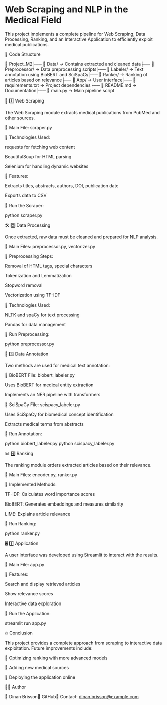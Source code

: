 # Web Scraping and NLP in the Medical Field

This project implements a complete pipeline for Web Scraping, Data Processing, Ranking, and an Interactive Application to efficiently exploit medical publications.

📂 Code Structure

📂 Project_M2├── 📁 Data/ → Contains extracted and cleaned data├── 📁 Preprocessor/ → Data preprocessing scripts├── 📁 Labeler/ → Text annotation using BioBERT and SciSpaCy├── 📁 Ranker/ → Ranking of articles based on relevance├── 📁 App/ → User interface├── 📜 requirements.txt → Project dependencies├── 📜 README.md → Documentation├── 📜 main.py → Main pipeline script

🚀 1️⃣ Web Scraping

The Web Scraping module extracts medical publications from PubMed and other sources.

📌 Main File: scraper.py

🔹 Technologies Used:

requests for fetching web content

BeautifulSoup for HTML parsing

Selenium for handling dynamic websites

🔹 Features:

Extracts titles, abstracts, authors, DOI, publication date

Exports data to CSV

🔹 Run the Scraper:

python scraper.py

🛠️ 2️⃣ Data Processing

Once extracted, raw data must be cleaned and prepared for NLP analysis.

📌 Main Files: preprocessor.py, vectorizer.py

🔹 Preprocessing Steps:

Removal of HTML tags, special characters

Tokenization and Lemmatization

Stopword removal

Vectorization using TF-IDF

🔹 Technologies Used:

NLTK and spaCy for text processing

Pandas for data management

🔹 Run Preprocessing:

python preprocessor.py

🔖 3️⃣ Data Annotation

Two methods are used for medical text annotation:

📌 BioBERT File: biobert_labeler.py

Uses BioBERT for medical entity extraction

Implements an NER pipeline with transformers

📌 SciSpaCy File: scispacy_labeler.py

Uses SciSpaCy for biomedical concept identification

Extracts medical terms from abstracts

🔹 Run Annotation:

python biobert_labeler.py
python scispacy_labeler.py

📊 4️⃣ Ranking

The ranking module orders extracted articles based on their relevance.

📌 Main Files: encoder.py, ranker.py

🔹 Implemented Methods:

TF-IDF: Calculates word importance scores

BioBERT: Generates embeddings and measures similarity

LIME: Explains article relevance

🔹 Run Ranking:

python ranker.py

🖥️ 5️⃣ Application

A user interface was developed using Streamlit to interact with the results.

📌 Main File: app.py

🔹 Features:

Search and display retrieved articles

Show relevance scores

Interactive data exploration

🔹 Run the Application:

streamlit run app.py

🔥 Conclusion

This project provides a complete approach from scraping to interactive data exploitation. Future improvements include:

🔹 Optimizing ranking with more advanced models

🔹 Adding new medical sources

🔹 Deploying the application online

👨‍💻 Author

📌 Dinan Brisson🔗 GitHub📧 Contact: dinan.brisson@example.com

